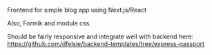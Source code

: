 Frontend for simple blog app using Next.js/React


Also, Formik and module css.


Should be fairly responsive and integrate well with backend here: https://github.com/dfelsie/backend-templates/tree/express-passport
